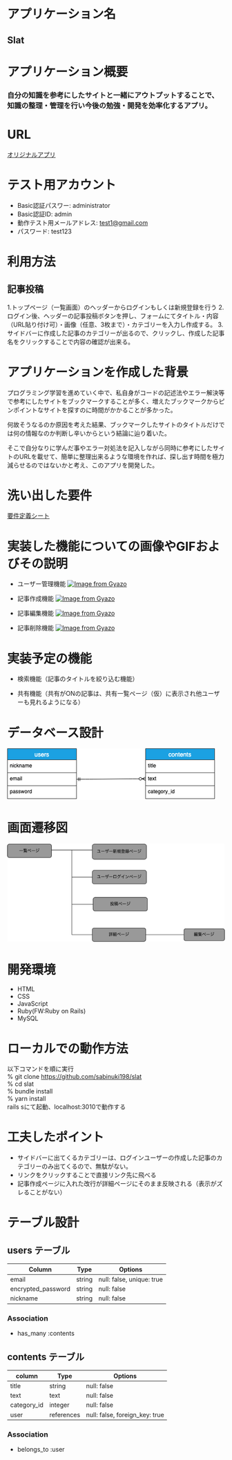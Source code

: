 # アプリケーション名
## Slat

# アプリケーション概要
### 自分の知識を参考にしたサイトと一緒にアウトプットすることで、知識の整理・管理を行い今後の勉強・開発を効率化するアプリ。

# URL
[オリジナルアプリ](https://slat-37908.herokuapp.com/)

# テスト用アカウント
* Basic認証パスワー: administrator
* Basic認証ID: admin
* 動作テスト用メールアドレス: test1@gmail.com
* パスワード: test123

# 利用方法
## 記事投稿
1.トップページ（一覧画面）のヘッダーからログインもしくは新規登録を行う
2.ログイン後、ヘッダーの記事投稿ボタンを押し、フォームにてタイトル・内容（URL貼り付け可）・画像（任意、3枚まで）・カテゴリーを入力し作成する。
3.サイドバーに作成した記事のカテゴリーが出るので、クリックし、作成した記事名をクリックすることで内容の確認が出来る。


# アプリケーションを作成した背景
プログラミング学習を進めていく中で、私自身がコードの記述法やエラー解決等で参考にしたサイトをブックマークすることが多く、増えたブックマークからピンポイントなサイトを探すのに時間がかかることが多かった。

何故そうなるのか原因を考えた結果、ブックマークしたサイトのタイトルだけでは何の情報なのか判断し辛いからという結論に辿り着いた。

そこで自分なりに学んだ事やエラー対処法を記入しながら同時に参考にしたサイトのURLを載せて、簡単に整理出来るような環境を作れば、探し出す時間を極力減らせるのではないかと考え、このアプリを開発した。

# 洗い出した要件
[要件定義シート](https://docs.google.com/spreadsheets/d/1-bKMubvkRm4nQqD1MAJTmAhCO4pmUDD-lySqN0F13Aw/edit?usp=sharing)
# 実装した機能についての画像やGIFおよびその説明

* ユーザー管理機能
[![Image from Gyazo](https://i.gyazo.com/ca90947d9627720c0c93496f57a502f4.gif)](https://gyazo.com/ca90947d9627720c0c93496f57a502f4)

* 記事作成機能
[![Image from Gyazo](https://i.gyazo.com/bc122c09a238dbd675ee6db80f9882f4.gif)](https://gyazo.com/bc122c09a238dbd675ee6db80f9882f4)

* 記事編集機能
[![Image from Gyazo](https://i.gyazo.com/7a4edcb25c2e792787cba211473a27c2.gif)](https://gyazo.com/7a4edcb25c2e792787cba211473a27c2)

* 記事削除機能
[![Image from Gyazo](https://i.gyazo.com/1832835f083ab8396144612ed7e5d0d0.gif)](https://gyazo.com/1832835f083ab8396144612ed7e5d0d0)

# 実装予定の機能
* 検索機能（記事のタイトルを絞り込む機能）

* 共有機能（共有がONの記事は、共有一覧ページ（仮）に表示され他ユーザーも見れるようになる）

# データベース設計
![ER図](ER.png)

# 画面遷移図
![画面遷移図](%E7%94%BB%E9%9D%A2%E9%81%B7%E7%A7%BB%E5%9B%B3.png)

# 開発環境
* HTML
* CSS
* JavaScript
* Ruby(FW:Ruby on Rails)
* MySQL

# ローカルでの動作方法
以下コマンドを順に実行</br>
% git clone https://github.com/sabinuki198/slat</br>
% cd slat</br>
% bundle install</br>
% yarn install</br>
rails sにて起動、localhost:3010で動作する

# 工夫したポイント
* サイドバーに出てくるカテゴリーは、ログインユーザーの作成した記事のカテゴリーのみ出てくるので、無駄がない。
* リンクをクリックすることで直接リンク先に飛べる
* 記事作成ページに入れた改行が詳細ページにそのまま反映される（表示がズレることがない）



# テーブル設計

## users テーブル

| Column             | Type      | Options                   |
| ------------------ | --------- | ------------------------- |
| email              | string    | null: false, unique: true |
| encrypted_password | string    | null: false               |
| nickname           | string    | null: false               |

### Association

- has_many :contents

## contents テーブル

| column         | Type          | Options                        |
| -------------- | ------------- | ------------------------------ |
| title          | string        | null: false                    |
| text           | text          | null: false                    |
| category_id    | integer       | null: false                    |
| user           | references    | null: false, foreign_key: true |

### Association

- belongs_to :user